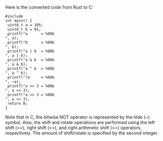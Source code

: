 Here is the converted code from Rust to C:
```
#include 
int main() {
 uint8_t a = 105;
 uint8_t b = 91;
 printf("a      = %08b
", a);
 printf("b      = %08b
", b);
 printf("a | b  = %08b
", a | b);
 printf("a & b  = %08b
", a & b);
 printf("a ^ b  = %08b
", a ^ b);
 printf("!a     = %08b
", ~a);
 printf("a << 3 = %08b
", a << 3);
 printf("a >> 3 = %08b
", a >> 3);
 return 0;
}
``` 
Note that in C, the bitwise NOT operator is represented by the tilde (~) symbol. Also, the shift and rotate operations are performed using the left shift (<<), right shift (>>), and right arithmetic shift (>>) operators, respectively. The amount of shift/rotate is specified by the second integer.

